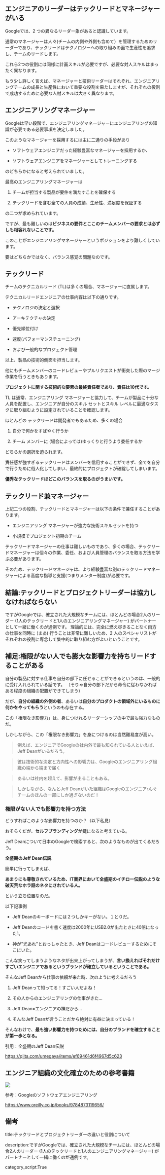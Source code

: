 



## エンジニアのリーダーはテックリードとマネージャーがいる

Googleでは、2 つの異なるリーダー象があると認識しています。

通常のマネージャーは人々(チームの内側や外側も含めて）を管理するためのリーダーであり、テックリードはテクノロジーへの取り組みの面で生産性を追求し、チームのリードします。

これら2つの役割には同様に計画スキルが必要ですが、必要な対人スキルはまったく異なります。

もう少し詳しく言えば、マネージャーと技術リーダーはそれぞれ、エンジニアリングチームの成長と生産性において重要な役割を果たしますが、それぞれの役割で成功するために必要な人材スキルは大きく異なります。


## エンジニアリングマネージャー

Googleは早い段階で、エンジニアリングマネージャーにエンジニアリングの知識が必要である必要事項を決定しました。

このようなマネージャーを採用するには主に二通りの手段があり

- ソフトウェアエンジニアだった経験豊富なマネージャーを採用するか、

- ソフトウェアエンジニアをマネージャーとしてトレーニングする

のどちらかになると考えられていました。

最高のエンジニアリングマネージャーは

1. チームが担当する製品が要件を満たすことを確保する

2. テックリードを含む全ての人員の成績、生産性、満足度を保証する

の二つが求められています。

ですが、最も難しいのは**ビジネスの要件とここのチームメンバーの要求とは必ずしも相容れないことです。**

このことがエンジニアリングマネージャーというポジションをより難しくしています。

要はどちらかではなく、バランス感覚の問題なのです。


## テックリード

チームのテクニカルリード (TL)は多くの場合、マネージャーに直属します。

テクニカルリードエンジニアの仕事内容は以下の通りです。

- テクノロジの決定と選択

- アーキテクチャの決定

- 優先順位付け

- 速度(パフォーマンスチューニング)

- および一般的なプロジェクト管理

以上、製品の技術的側面を担当します。

他にもチームメンバーのコードレビューやプルリクエストが衝突した際のマージ作業を行うときもあります。

**プロジェクトに関する技術的な要素の最終責任者であり、責任は10代です。**

TL は通常、エンジニアリング マネージャーと協力して、チームが製品に十分な人員を配置し、エンジニアが自分のスキル セットとスキル レベルに最適なタスクに取り組むように設定されていることを確認します。

ほとんどの テックリードは開発者でもあるため、多くの場合

1. 自分で何かをすばやく行うか

2. チーム メンバーに (場合によっては)ゆっくりと行うよう委任するか

どちらかの選択を迫られます。

責任感が強すぎるテックリードはメンバーを信用することができず、全てを自分で行うために俗人化してしまい、最終的にプロジェクトが破綻してしまいます。

**優秀なテックリードほどこのバランスを取るのがうまいです。**


## テックリード兼マネージャー

上記二つの役割、テックリードとマネージャーは以下の条件で兼任することがあります。

- エンジニアリング マネージャーが強力な技術スキルセットを持つ

- 小規模でプロジェクト初期のチーム

テックリードマネージャーの仕事は難しいものであり、多くの場合、テックリードマネージャーは個々の作業、委任、および人員管理のバランスを取る方法を学ぶ必要があります。

そのため、テックリードマネージャは、より経験豊富な別のテックリードマネージャーによる高度な指導と支援(つまりメンター制度)が必要です。


## 結論:テックリードとプロジェクトリーダーは協力しなければならない

ですがGoogleでは、確立された大規模なチームには、ほとんどの場合2人のリーダー (1人のテックリードと1人のエンジニアリングマネージャー) 
がパートナーとして一緒に働くのが通例です。
理論的には、完全に燃え尽きることなく両方の仕事を同時に (まあ) 行うことは非常に難しいため、2 人のスペシャリストがそれぞれの役割に専念して集中的に取り組む方がよいということです。


## 補足:権限がない人でも膨大な影響力を持ちリードすることがある

自分の製品に対する仕事を自分の部下に任せることができるというのは、一般的に受け入れられている話です。
（そりゃ自分の部下だから命令に従わなかればある程度の組織の配置ができてしまう）

だが、**自分の組織の外側の者**、あるいは**自分のプロダクトの領域外にいるものに何かをやってもらう**というのも存在する。

この「権限なき影響力」は、身につけれるリーダーシップの中で最も強力なものだ。

しかしながら、この「権限なき影響力」を身につけるのは当然難易度が高い。


>例えば、エンジニアでGoogleの社内外で最も知られている人といえば、Jeff Deanがいるだろう。

>彼は技術的な決定と方向性への影響力は、Googleのエンジニアリング組織の端から端まで届く

>あるいは社内を超えて、影響が出ることもある。

>しかしながら、なんとJeff Deanがいた組織はGoogleのエンジニアrんぐチームのほんの一部にしか過ぎないのだ！


### 権限がない人でも影響力を持つ方法

どうすればこのような影響力を持つのか？（以下私見）

おそらくだが、**セルフブランディング**が鍵になると考えている。

Jeff Deanについて日本のGoogleで検索すると、次のようなものが出てくるだろう。

**全盛期のJeff Dean伝説**

簡単に行ってしまえば、

**あまりにも尊敬されているため、IT業界において全盛期のイチロー伝説のような破天荒なホラ話のネタにされている人。**

という立ち位置なのだ。

以下記事例

- Jeff Deanのキーボードには２つしかキーがない。１と０だ。

- Jeff Deanのコードを書く速度は2000年にUSB2.0が出たときに40倍になった1。

- 神が"光あれ"とおっしゃたとき、Jeff Deanはコードレビューするためにそこにいた。

こんな笑ってしまうようなネタが出来上がってしまうが、**言い換えればそれだけすごいエンジニアであるというブランドが確立しているということである。**

そんなJeff Deanから仕事の依頼が来た時、次のように考えるだろう

1. Jeff Deanって知ってる！すごい人だよね！

2. その人からのエンジニアリングの仕事がきた...

3. Jeff Dean=エンジニアの神だから...

4. そんなJeff Deanが言うことだから絶対に有益に決まっている！

そんなわけで、**最も強い影響力を持つためには、自分のブランドを確立することが第一歩となる。**


引用：全盛期のJeff Dean伝説

https://qiita.com/umegaya/items/ef69461d6f4967d5c623


## エンジニア組織の文化確立のための参考書籍


<img src="http://www.hanmoto.com/bd/img/9784873119656_600.jpg">

参考：Googleのソフトウェアエンジニアリング


https://www.oreilly.co.jp/books/9784873119656/








## 備考


title:テックリードとプロジェクトリーダーの違いと役割について

description:ですがGoogleでは、確立された大規模なチームには、ほとんどの場合2人のリーダー (1人のテックリードと1人のエンジニアリングマネージャー) 
がパートナーとして一緒に働くのが通例です。

category_script:True


